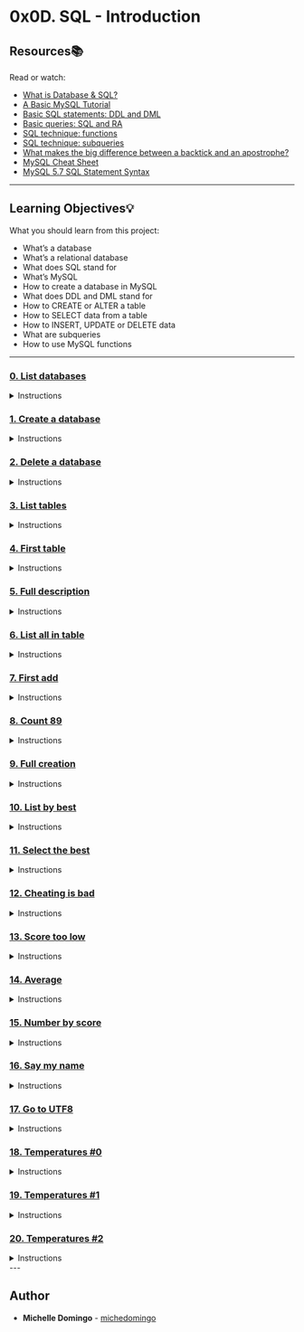 # 0x0D. SQL - Introduction

## Resources:books:
Read or watch:
* [What is Database & SQL?](https://intranet.hbtn.io/rltoken/khEqMKp1PHvKpfO18d4fLQ)
* [A Basic MySQL Tutorial](https://intranet.hbtn.io/rltoken/qrONF5FZPsRxRJ2FkLVPcg)
* [Basic SQL statements: DDL and DML](https://intranet.hbtn.io/rltoken/ibCYnC9CDgZg5NQQvccBWw)
* [Basic queries: SQL and RA](https://intranet.hbtn.io/rltoken/yelYhpf7l0FcRIPCVfnMLw)
* [SQL technique: functions](https://intranet.hbtn.io/rltoken/3aQcovOE-clrD8yIfxFE9Q)
* [SQL technique: subqueries](https://intranet.hbtn.io/rltoken/lTXnq6pdk59x2h_Y-q0-Hg)
* [What makes the big difference between a backtick and an apostrophe?](https://intranet.hbtn.io/rltoken/R--kAkehyaawZFY4m1inxQ)
* [MySQL Cheat Sheet](https://intranet.hbtn.io/rltoken/aGZu7ulJpbbKcDhcz49yrg)
* [MySQL 5.7 SQL Statement Syntax](https://intranet.hbtn.io/rltoken/XrqR4oh6zsk0eOKoTgkA3Q)

---
## Learning Objectives:bulb:
What you should learn from this project:

* What’s a database
* What’s a relational database
* What does SQL stand for
* What’s MySQL
* How to create a database in MySQL
* What does DDL and DML stand for
* How to CREATE or ALTER a table
* How to SELECT data from a table
* How to INSERT, UPDATE or DELETE data
* What are subqueries
* How to use MySQL functions

---

### [0. List databases](./0-list_databases.sql)
<details><summary>Instructions</summary><br>

* Write a script that lists all databases of your MySQL server.
```

```
</details>

### [1. Create a database](./1-create_database_if_missing.sql)
<details><summary>Instructions</summary><br>

* Write a script that creates the database hbtn_0c_0 in your MySQL server.
```

```
</details>

### [2. Delete a database](./2-remove_database.sql)
<details><summary>Instructions</summary><br>

* Write a script that deletes the database hbtn_0c_0 in your MySQL server.
```

```
</details>

### [3. List tables](./3-list_tables.sql)
<details><summary>Instructions</summary><br>

* Write a script that lists all the tables of a database in your MySQL server.
```

```
</details>

### [4. First table](./4-first_table.sql)
<details><summary>Instructions</summary><br>

* Write a script that creates a table called first_table in the current database in your MySQL server.
```

```
</details>

### [5. Full description](./5-full_table.sql)
<details><summary>Instructions</summary><br>

* Write a script that prints the full description of the table first_table from the database hbtn_0c_0 in your MySQL server.
```

```
</details>

### [6. List all in table](./6-list_values.sql)
<details><summary>Instructions</summary><br>

* Write a script that lists all rows of the table first_table from the database hbtn_0c_0 in your MySQL server.
```

```
</details>

### [7. First add](./7-insert_value.sql)
<details><summary>Instructions</summary><br>

* Write a script that inserts a new row in the table first_table (database hbtn_0c_0) in your MySQL server.
```

```
</details>

### [8. Count 89](./8-count_89.sql)
<details><summary>Instructions</summary><br>

* Write a script that displays the number of records with id = 89 in the table first_table of the database hbtn_0c_0 in your MySQL server.
```

```
</details>

### [9. Full creation](./9-full_creation.sql)
<details><summary>Instructions</summary><br>

* Write a script that creates a table second_table in the database hbtn_0c_0 in your MySQL server and add multiples rows.
```

```
</details>

### [10. List by best](./10-top_score.sql)
<details><summary>Instructions</summary><br>

* Write a script that lists all records of the table second_table of the database hbtn_0c_0 in your MySQL server.
```

```
</details>

### [11. Select the best](./11-best_score.sql)
<details><summary>Instructions</summary><br>

* Write a script that lists all records with a score >= 10 in the table second_table of the database hbtn_0c_0 in your MySQL server.
```

```
</details>

### [12. Cheating is bad](./12-no_cheating.sql)
<details><summary>Instructions</summary><br>

* Write a script that updates the score of Bob to 10 in the table second_table.
```

```
</details>

### [13. Score too low](./13-change_class.sql)
<details><summary>Instructions</summary><br>

* Write a script that removes all records with a score <= 5 in the table second_table of the database hbtn_0c_0 in your MySQL server.
```

```
</details>

### [14. Average](./14-average.sql)
<details><summary>Instructions</summary><br>

* Write a script that computes the score average of all records in the table second_table of the database hbtn_0c_0 in your MySQL server.
```

```
</details>

### [15. Number by score](./15-groups.sql)
<details><summary>Instructions</summary><br>

* Write a script that lists the number of records with the same score in the table second_table of the database hbtn_0c_0 in your MySQL server.
```

```
</details>

### [16. Say my name](./16-no_link.sql)
<details><summary>Instructions</summary><br>

* Write a script that lists all records of the table second_table of the database hbtn_0c_0 in your MySQL server.
```

```
</details>

### [17. Go to UTF8](./100-move_to_utf8.sql)
<details><summary>Instructions</summary><br>

* Write a script that converts hbtn_0c_0 database to UTF8 (utf8mb4, collate utf8mb4_unicode_ci) in your MySQL server.
```

```
</details>

### [18. Temperatures #0](./101-avg_temperatures.sql)
<details><summary>Instructions</summary><br>

* Import in hbtn_0c_0 database this table dump: download
```

```
</details>

### [19. Temperatures #1](./102-top_city.sql)
<details><summary>Instructions</summary><br>

* Import in hbtn_0c_0 database this table dump: download (same as Temperatures #0)
```

```
</details>

### [20. Temperatures #2](./103-max_state.sql)
<details><summary>Instructions</summary><br>

* Import in hbtn_0c_0 database this table dump: download (same as Temperatures #0)
```

```
</details>
---

## Author
* **Michelle Domingo** - [michedomingo](https://github.com/michedomingo)